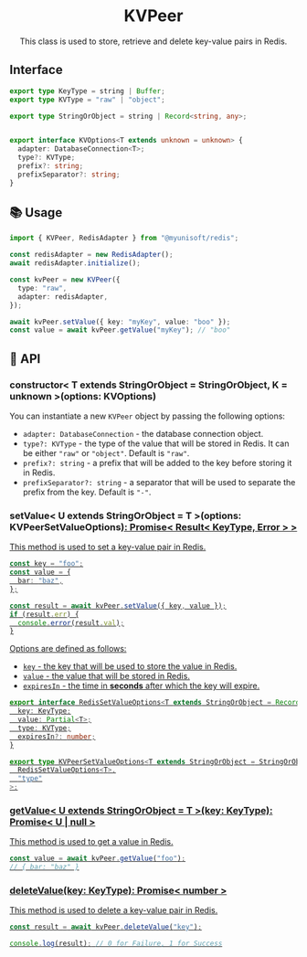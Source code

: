 <h1 align="center">
  KVPeer
</h1>

<p align="center">
  This class is used to store, retrieve and delete key-value pairs in Redis.
</p>

## Interface

```ts
export type KeyType = string | Buffer;
export type KVType = "raw" | "object";

export type StringOrObject = string | Record<string, any>;


export interface KVOptions<T extends unknown = unknown> {
  adapter: DatabaseConnection<T>;
  type?: KVType;
  prefix?: string;
  prefixSeparator?: string;
}
```


## 📚 Usage

```ts
import { KVPeer, RedisAdapter } from "@myunisoft/redis";

const redisAdapter = new RedisAdapter();
await redisAdapter.initialize();

const kvPeer = new KVPeer({
  type: "raw",
  adapter: redisAdapter,
});

await kvPeer.setValue({ key: "myKey", value: "boo" });
const value = await kvPeer.getValue("myKey"); // "boo"
```

## 📜 API

### constructor< T extends StringOrObject = StringOrObject, K = unknown >(options: KVOptions<K>)

You can instantiate a new `KVPeer` object by passing the following options:
- `adapter: DatabaseConnection` - the database connection object.
- `type?: KVType` - the type of the value that will be stored in Redis. It can be either `"raw"` or `"object"`. Default is `"raw"`.
- `prefix?: string` - a prefix that will be added to the key before storing it in Redis.
- `prefixSeparator?: string` - a separator that will be used to separate the prefix from the key. Default is `"-"`.

### setValue< U extends StringOrObject = T >(options: KVPeerSetValueOptions<U>): Promise< Result< KeyType, Error > >

This method is used to set a key-value pair in Redis.

```ts
const key = "foo";
const value = {
  bar: "baz",
};

const result = await kvPeer.setValue({ key, value });
if (result.err) {
  console.error(result.val);
}
```

Options are defined as follows:

- `key` - the key that will be used to store the value in Redis.
- `value` - the value that will be stored in Redis.
- `expiresIn` - the time in **seconds** after which the key will expire.

```ts
export interface RedisSetValueOptions<T extends StringOrObject = Record<string, any>> {
  key: KeyType;
  value: Partial<T>;
  type: KVType;
  expiresIn?: number;
}

export type KVPeerSetValueOptions<T extends StringOrObject = StringOrObject> = Omit<
  RedisSetValueOptions<T>,
  "type"
>;
```

### getValue< U extends StringOrObject = T >(key: KeyType): Promise< U | null >

This method is used to get a value in Redis.

```ts
const value = await kvPeer.getValue("foo");
// { bar: "baz" }
```

### deleteValue(key: KeyType): Promise< number >

This method is used to delete a key-value pair in Redis.

```ts
const result = await kvPeer.deleteValue("key");

console.log(result); // 0 for Failure, 1 for Success
```
